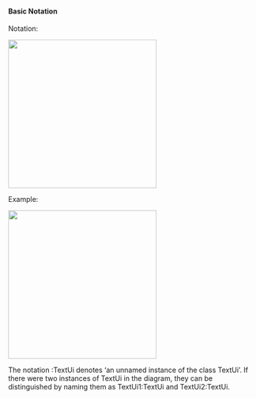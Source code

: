 <link rel="stylesheet" href="{{baseUrl}}/css/textbook.css">

<div class="website-content">

#### Basic Notation

<div id="main">

Notation:

<img src="{{baseUrl}}/uml/sequenceDiagrams/basicNotation/introduction/images/notation.png" height="300" />
<p/>

<tip-box>

Example:

<img src="{{baseUrl}}/uml/sequenceDiagrams/basicNotation/introduction/images/playerText.png" height="300" />
<p/>

The notation :TextUi denotes ‘an unnamed instance of the class TextUi’. If there were two instances of TextUi in the diagram,
they can be distinguished by naming them as TextUi1:TextUi and TextUi2:TextUi.

</tip-box>

<!-- extras ------------------------------------------------------------------------------------ -->

<panel header=":paperclip: Extras" expandable type="seamless" expanded>

  <panel header=":mortar_board: Learning Outcomes" expandable type="seamless">
    <include src="exercises.md" />
  </panel>

  <panel header=":package: Resources" expandable type="seamless">
    <include src="resources.md" />
  </panel>

</panel>

</div>
</div>
